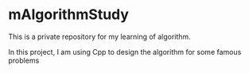 mAlgorithmStudy
===============

This is a private repository for my learning of algorithm.

In this project, I am using Cpp to design the algorithm for some famous problems
